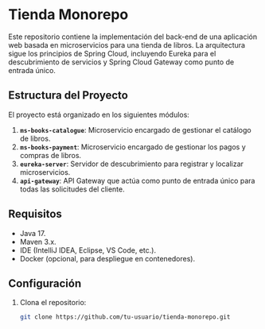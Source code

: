 # Tienda Monorepo

Este repositorio contiene la implementación del back-end de una aplicación web basada en microservicios para una tienda de libros. La arquitectura sigue los principios de Spring Cloud, incluyendo Eureka para el descubrimiento de servicios y Spring Cloud Gateway como punto de entrada único.

## Estructura del Proyecto

El proyecto está organizado en los siguientes módulos:

1. **`ms-books-catalogue`**: Microservicio encargado de gestionar el catálogo de libros.
2. **`ms-books-payment`**: Microservicio encargado de gestionar los pagos y compras de libros.
3. **`eureka-server`**: Servidor de descubrimiento para registrar y localizar microservicios.
4. **`api-gateway`**: API Gateway que actúa como punto de entrada único para todas las solicitudes del cliente.

## Requisitos

- Java 17.
- Maven 3.x.
- IDE (IntelliJ IDEA, Eclipse, VS Code, etc.).
- Docker (opcional, para despliegue en contenedores).

## Configuración

1. Clona el repositorio:
   ```bash
   git clone https://github.com/tu-usuario/tienda-monorepo.git